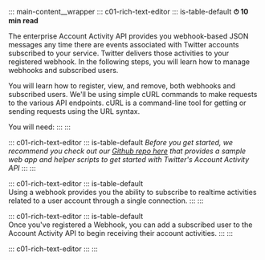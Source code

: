 ::: main-content__wrapper
::: c01-rich-text-editor
::: is-table-default
**⏱ 10 min read**

The enterprise Account Activity API provides you webhook-based JSON
messages any time there are events associated with Twitter accounts
subscribed to your service. Twitter delivers those activities to your
registered webhook. In the following steps, you will learn how to manage
webhooks and subscribed users.

You will learn how to register, view, and remove, both webhooks and
subscribed users. We\'ll be using simple cURL commands to make requests
to the various API endpoints. cURL is a command-line tool for getting or
sending requests using the URL syntax.

You will need:
:::
:::

::: c01-rich-text-editor
::: is-table-default
*Before you get started, we recommend you check out our [Github repo
here](https://github.com/twitterdev/account-activity-dashboard) that
provides a sample web app and helper scripts to get started with
Twitter\'s Account Activity API*
:::
:::

::: c01-rich-text-editor
::: is-table-default
\
Using a webhook provides you the ability to subscribe to realtime
activities related to a user account through a single connection.
:::
:::

::: c01-rich-text-editor
::: is-table-default
\
Once you\'ve registered a Webhook, you can add a subscribed user to the
Account Activity API to begin receiving their account activities.
:::
:::

::: c01-rich-text-editor
:::
:::
